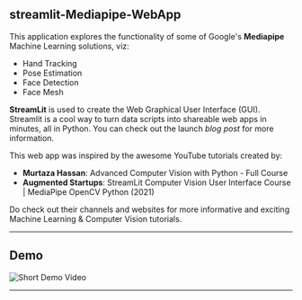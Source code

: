 ## streamlit-Mediapipe-WebApp

This application explores the functionality of some of Google's <a href="https://google.github.io/mediapipe/" style="text-decoration: none;">**Mediapipe**</a> Machine Learning solutions, viz:

  - Hand Tracking
  - Pose Estimation
  - Face Detection 
  - Face Mesh
    
<a href="https://streamlit.io/" style="text-decoration: none;">**StreamLit**</a> is used to create the Web Graphical User Interface (GUI). Streamlit is a cool way to turn data scripts into shareable web apps in minutes, all in Python. You can check out the launch <a href="https://towardsdatascience.com/coding-ml-tools-like-you-code-ml-models-ddba3357eace" style="text-decoration: none;">*blog post*</a> for more information.

This web app was inspired by the awesome YouTube tutorials created by:

- **Murtaza Hassan**: <a href="https://www.youtube.com/watch?v=01sAkU_NvOY" style="text-decoration: none;">Advanced Computer Vision with Python - Full Course</a>
- **Augmented Startups**: <a href="https://www.youtube.com/watch?v=wyWmWaXapmI" style="text-decoration: none;">StreamLit Computer Vision User Interface Course | MediaPipe OpenCV Python (2021)</a>

Do check out their channels and websites for more informative and exciting Machine Learning & Computer Vision tutorials.

---

## Demo

<!-- ![Short Demo Video](https://j.gifs.com/qQQ9Jy.gif) -->
![Short Demo Video](https://j.gifs.com/qQQ9Jy.gif)

<hr>
